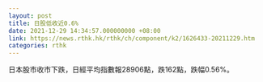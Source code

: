```yaml
---
layout: post
title: 日股低收近0.6%
date: 2021-12-29 14:34:57.000000000 +08:00
link: https://news.rthk.hk/rthk/ch/component/k2/1626433-20211229.htm
categories: rthk
---
```


日本股市收市下跌，日經平均指數報28906點，跌162點，跌幅0.56%。
